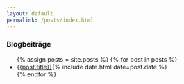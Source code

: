 ```yaml
---
layout: default
permalink: /posts/index.html
---
```


<h3>Blogbeiträge</h3>

<ul>
{% assign posts = site.posts %}
{% for post in posts %}
	<li><a href="{{ site.baseurl }}{{post.url}}">{{post.title}}</a>{% include date.html date=post.date %}</li>
{% endfor %}
</ul>
